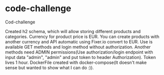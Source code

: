 # code-challenge
Cod-challenge 

Created h2 schema, which will allow storing different products and categories.
Currency for product price is EUR.
You can create products with another currency and API automatic using Fixer.io convert to EUR.
Use is available GET methods and login method without authorization.
Another methods need ADMIN permissions(Use authorization/login endpoint with input data "admin", "admin" and put token to header Authorization).
Token lives 1 hour.
DockerFile created with docker-compose(It doesn't make sense but wanted to show what I can do :)).
